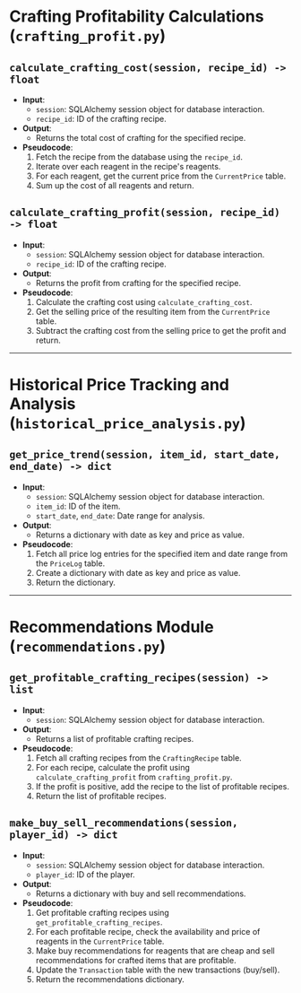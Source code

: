 # Crafting Profitability Calculations (`crafting_profit.py`)

## `calculate_crafting_cost(session, recipe_id) -> float`
- **Input**:
  - `session`: SQLAlchemy session object for database interaction.
  - `recipe_id`: ID of the crafting recipe.
- **Output**:
  - Returns the total cost of crafting for the specified recipe.
- **Pseudocode**:
  1. Fetch the recipe from the database using the `recipe_id`.
  2. Iterate over each reagent in the recipe's reagents.
  3. For each reagent, get the current price from the `CurrentPrice` table.
  4. Sum up the cost of all reagents and return.

## `calculate_crafting_profit(session, recipe_id) -> float`
- **Input**:
  - `session`: SQLAlchemy session object for database interaction.
  - `recipe_id`: ID of the crafting recipe.
- **Output**:
  - Returns the profit from crafting for the specified recipe.
- **Pseudocode**:
  1. Calculate the crafting cost using `calculate_crafting_cost`.
  2. Get the selling price of the resulting item from the `CurrentPrice` table.
  3. Subtract the crafting cost from the selling price to get the profit and return.

---

# Historical Price Tracking and Analysis (`historical_price_analysis.py`)

## `get_price_trend(session, item_id, start_date, end_date) -> dict`
- **Input**:
  - `session`: SQLAlchemy session object for database interaction.
  - `item_id`: ID of the item.
  - `start_date`, `end_date`: Date range for analysis.
- **Output**:
  - Returns a dictionary with date as key and price as value.
- **Pseudocode**:
  1. Fetch all price log entries for the specified item and date range from the `PriceLog` table.
  2. Create a dictionary with date as key and price as value.
  3. Return the dictionary.

---

# Recommendations Module (`recommendations.py`)

## `get_profitable_crafting_recipes(session) -> list`
- **Input**:
  - `session`: SQLAlchemy session object for database interaction.
- **Output**:
  - Returns a list of profitable crafting recipes.
- **Pseudocode**:
  1. Fetch all crafting recipes from the `CraftingRecipe` table.
  2. For each recipe, calculate the profit using `calculate_crafting_profit` from `crafting_profit.py`.
  3. If the profit is positive, add the recipe to the list of profitable recipes.
  4. Return the list of profitable recipes.

## `make_buy_sell_recommendations(session, player_id) -> dict`
- **Input**:
  - `session`: SQLAlchemy session object for database interaction.
  - `player_id`: ID of the player.
- **Output**:
  - Returns a dictionary with buy and sell recommendations.
- **Pseudocode**:
  1. Get profitable crafting recipes using `get_profitable_crafting_recipes`.
  2. For each profitable recipe, check the availability and price of reagents in the `CurrentPrice` table.
  3. Make buy recommendations for reagents that are cheap and sell recommendations for crafted items that are profitable.
  4. Update the `Transaction` table with the new transactions (buy/sell).
  5. Return the recommendations dictionary.

